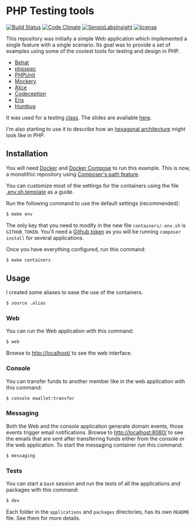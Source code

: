 # PHP Testing tools

[![Build Status](https://travis-ci.org/MontealegreLuis/php-testing-tools.svg?branch=master)](https://travis-ci.org/MontealegreLuis/php-testing-tools)
[![Code Climate](https://codeclimate.com/github/MontealegreLuis/php-testing-tools/badges/gpa.svg)](https://codeclimate.com/github/MontealegreLuis/php-testing-tools)
[![SensioLabsInsight](https://insight.sensiolabs.com/projects/b1fa13fc-3d1b-4b48-8bb1-4f0bb64d8a5b/mini.png)](https://insight.sensiolabs.com/projects/b1fa13fc-3d1b-4b48-8bb1-4f0bb64d8a5b)
[![license](https://img.shields.io/github/license/mashape/apistatus.svg?maxAge=2592000)]()

This repository was initially a simple Web application which implemented a
single feature with a single scenario. Its goal was to provide a set of examples
using some of the coolest tools for testing and design in PHP.

* [Behat][4]
* [phpspec][5]
* [PHPUnit][6]
* [Mockery][7]
* [Alice][8]
* [Codeception][9]
* [Eris][10]
* [Humbug][11]

It was used for a testing [class][1]. The slides are available [here][2].

I'm also starting to use it to describe how an [hexagonal architecture][12]
might look like in PHP.

## Installation

You will need [Docker][16] and [Docker Compose][17] to run this example. This is
now, a monolithic repository using [Composer's path feature][18].

You can customize most of the settings for the containers using the file
[.env.sh.template](containers/templates/.env.sh.template) as a guide.

Run the following command to use the default settings (recommended):

```bash
$ make env
```

The only key that you need to modify in the new file `containers/.env.sh` is
`GITHUB_TOKEN`. You'll need a [Github token][14] as you will be running
`composer install` for several applications.

Once you have everything configured, run this command:

```bash
$ make containers
```

## Usage

I created some aliases to ease the use of the containers.

```bash
$ source .alias
```

### Web

You can run the Web application with this command:

```bash
$ web
```

Browse to [http://localhost/][13] to see the web interface.

### Console

You can transfer funds to another member like in the web application with this
command:

```bash
$ console ewallet:transfer
```

### Messaging

Both the Web and the console application generate domain events, those events
trigger email notifications. Browse to [http://localhost:8080/][15] to see the
emails that are sent after transferring funds either from the console or the web
application. To start the messaging container run this command:

```bash
$ messaging
```

### Tests

You can start a `bash` session and run the tests of all the applications and
packages with this command:

```bash
$ dev
```

Each folder in the `applications` and `packages` directories, has its own
`README` file. See them for more details.

[1]: http://escuela.it/cursos/php-web-congress-2015/
[2]: http://bit.ly/php-testing-tools
[4]: http://behat.readthedocs.org/en/latest/
[5]: http://www.phpspec.net/en/latest/
[6]: https://phpunit.de/
[7]: http://docs.mockery.io/en/latest/
[8]: https://github.com/nelmio/alice
[9]: http://codeception.com/
[10]: https://github.com/giorgiosironi/eris
[11]: https://github.com/padraic/humbug
[12]: http://alistair.cockburn.us/Hexagonal+architecture
[13]: http://localhost/
[14]: https://github.com/settings/tokens
[15]: http://localhost:8080/
[16]: https://www.docker.com/
[17]: https://docs.docker.com/compose/
[18]: https://getcomposer.org/doc/05-repositories.md#path
